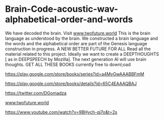# Brain-Code-acoustic-wav-alphabetical-order-and-words
We have decoded the brain.
Visit www.twofuture.world
This is the brain language as understood by the brain. We constructed a brain language and the words and the alphabetical order are part of the Genesis language construction in progress.
A NEW BETTER FUTURE FOR ALL
Read all the material related to this project. Ideally we want to create a DEEPTHOUGHTS [ as in DEEPSPEECH by Mozilla]. The next generation AI will use brain thoughts.
GET ALL THESE BOOKS currently free to downl;oad

https://play.google.com/store/books/series?id=a4MvGwAAABBFmM

https://play.google.com/store/books/details?id=65C4EAAAQBAJ

https://twitter.com/DGomadza

www.twofuture.world

https://www.youtube.com/watch?v=9BHych-qj7o&t=2s
